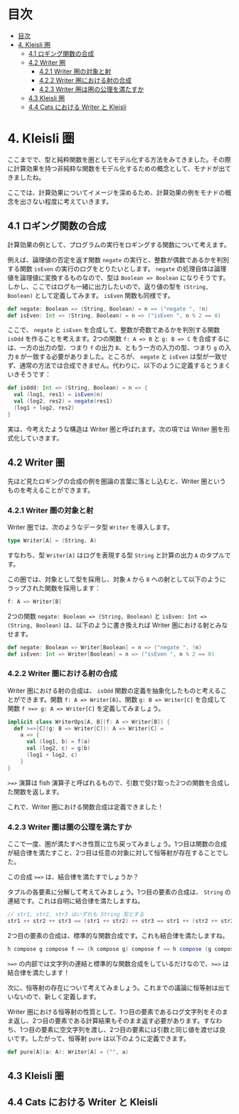 # 目次

<!-- vim-markdown-toc GFM -->

- [目次](#目次)
- [4. Kleisli 圏](#4-kleisli-圏)
  - [4.1 ロギング関数の合成](#41-ロギング関数の合成)
  - [4.2 Writer 圏](#42-writer-圏)
    - [4.2.1 Writer 圏の対象と射](#421-writer-圏の対象と射)
    - [4.2.2 Writer 圏における射の合成](#422-writer-圏における射の合成)
    - [4.2.3 Writer 圏は圏の公理を満たすか](#423-writer-圏は圏の公理を満たすか)
  - [4.3 Kleisli 圏](#43-kleisli-圏)
  - [4.4 Cats における Writer と Kleisli](#44-cats-における-writer-と-kleisli)

<!-- vim-markdown-toc -->

# 4. Kleisli 圏

ここまでで、型と純粋関数を圏としてモデル化する方法をみてきました。その際に計算効果を持つ非純粋な関数をモデル化するための概念として、モナドが出てきましたね。

ここでは、計算効果についてイメージを深めるため、計算効果の例をモナドの概念を出さない程度に考えていきます。

## 4.1 ロギング関数の合成

計算効果の例として、プログラムの実行をロギングする関数について考えます。

例えば、論理値の否定を返す関数 `negate` の実行と、整数が偶数であるかを判別する関数 `isEven` の実行のログをとりたいとします。 `negate` の処理自体は論理値を論理値に変換するものなので、型は `Boolean => Boolean` になりそうです。しかし、ここではログも一緒に出力したいので、返り値の型を `(String, Boolean)` として定義してみます。 `isEven` 関数も同様です。

```scala
def negate: Boolean => (String, Boolean) = n => ("negate ", !n)
def isEven: Int => (String, Boolean) = n => ("isEven ", n % 2 == 0)
```

ここで、 `negate` と `isEven` を合成して、整数が奇数であるかを判別する関数 `isOdd` を作ることを考えます。2つの関数 `f: A => B` と `g: B => C` を合成するには、一方の出力の型、つまり `f` の出力 `B`、ともう一方の入力の型、つまり `g` の入力 `B` が一致する必要がありました。ところが、 `negate` と `isEven` は型が一致せず、通常の方法では合成できません。代わりに、以下のように定義するとうまくいきそうです：

```scala
def isOdd: Int => (String, Boolean) = n => {
  val (log1, res1) = isEven(n)
  val (log2, res2) = negate(res1)
  (log1 + log2, res2)
}
```

実は、今考えたような構造は Writer 圏と呼ばれます。次の項では Writer 圏を形式化していきます。

## 4.2 Writer 圏

先ほど見たロギングの合成の例を圏論の言葉に落とし込むと、Writer 圏というものを考えることができます。

### 4.2.1 Writer 圏の対象と射

Writer 圏では、次のようなデータ型 `Writer` を導入します。

```scala
type Writer[A] = (String, A)
```

すなわち、型 `Writer[A]` はログを表現する型 `String` と計算の出力 `A` のタプルです。

この圏では、対象として型を採用し、対象 `A` から `B` への射として以下のようにラップされた関数を採用します：

```scala
f: A => Writer[B]
```

2つの関数 `negate: Boolean => (String, Boolean)` と `isEven: Int => (String, Boolean)` は、以下のように書き換えれば Writer 圏における射とみなせます。

```scala
def negate: Boolean => Writer[Boolean] = n => ("negate ", !n)
def isEven: Int => Writer[Boolean] = n => ("isEven ", n % 2 == 0)
```

### 4.2.2 Writer 圏における射の合成

Writer 圏における射の合成は、 `isOdd` 関数の定義を抽象化したものと考えることができます。関数 `f: A => Writer[B]`、関数 `g: B => Writer[C]` を合成して関数 `f >=> g: A => Writer[C]` を定義してみましょう。

```scala
implicit class WriterOps[A, B](f: A => Writer[B]) {
  def >=>[C](g: B => Writer[C]): A => Writer[C] =
    a => {
      val (log1, b) = f(a)
      val (log2, c) = g(b)
      (log1 + log2, c)
    }
}
```

`>=>` 演算は fish 演算子と呼ばれるもので、引数で受け取った2つの関数を合成した関数を返します。

これで、Writer 圏における関数合成は定義できました！

### 4.2.3 Writer 圏は圏の公理を満たすか

ここで一度、圏が満たすべき性質に立ち戻ってみましょう。1つ目は関数の合成が結合律を満たすこと、2つ目は任意の対象に対して恒等射が存在することでした。

この合成 `>=>` は、結合律を満たすでしょうか？

タプルの各要素に分解して考えてみましょう。1つ目の要素の合成は、 `String` の連結です。これは自明に結合律を満たしますね。

```scala
// str1, str2, str3 はいずれも String 型とする
str1 ++ str2 ++ str3 == (str1 ++ str2) ++ str3 == str1 ++ (str2 ++ str3)
```

2つ目の要素の合成は、標準的な関数合成です。これも結合律を満たしますね。

```scala
h compose g compose f == (h compose g) compose f == h compose (g compose f)
```

`>=>` の内部では文字列の連結と標準的な関数合成をしているだけなので、`>=>` は結合律を満たします！

次に、恒等射の存在について考えてみましょう。これまでの議論に恒等射は出ていないので、新しく定義します。

Writer 圏における恒等射の性質として、1つ目の要素であるログ文字列をそのまま返し、2つ目の要素である計算結果もそのまま返す必要があります。すなわち、1つ目の要素に空文字列を渡し、2つ目の要素には引数と同じ値を渡せば良いです。したがって、恒等射 `pure` は以下のように定義できます。

```scala
def pure[A](a: A): Writer[A] = ("", a)
```

## 4.3 Kleisli 圏

## 4.4 Cats における Writer と Kleisli
